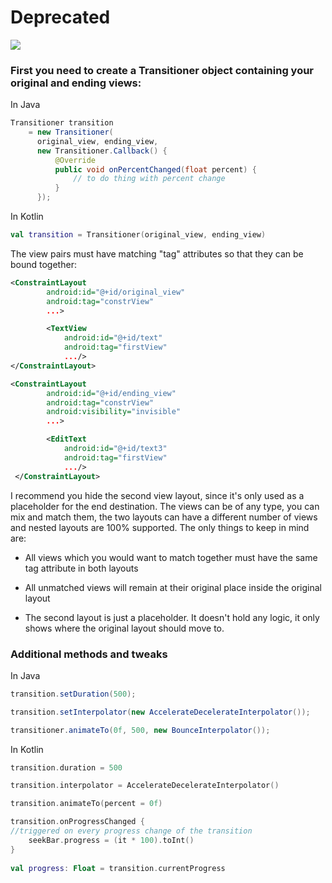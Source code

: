 # Deprecated

![](./preview.gif)

### First you need to create a Transitioner object containing your original and ending views:

In Java
```java
Transitioner transition 
    = new Transitioner(
      original_view, ending_view,                              
      new Transitioner.Callback() {
          @Override
          public void onPercentChanged(float percent) {                                       
              // to do thing with percent change
          }
      });
```
In Kotlin
```kotlin
val transition = Transitioner(original_view, ending_view)
```
The view pairs must have matching "tag" attributes so that they can be bound together:
```xml
<ConstraintLayout
        android:id="@+id/original_view"
        android:tag="constrView"
        ...>

        <TextView
            android:id="@+id/text"
            android:tag="firstView"
            .../>
</ConstraintLayout>

<ConstraintLayout
        android:id="@+id/ending_view"
        android:tag="constrView"
        android:visibility="invisible"
        ...>

        <EditText
            android:id="@+id/text3"
            android:tag="firstView"
            .../>
 </ConstraintLayout>
```
I recommend you hide the second view layout, since it's only used as a placeholder for the end destination.
The views can be of any type, you can mix and match them, the two layouts can have a different number of views and nested layouts are 100% supported. The only things to keep in mind are:

-  All views which you would want to match together must have the same tag attribute in both layouts

-  All unmatched views will remain at their original place inside the original layout

-  The second layout is just a placeholder. It doesn't hold any logic, it only shows where the original layout should move to.

### Additional methods and tweaks
In Java
```java
transition.setDuration(500);

transition.setInterpolator(new AccelerateDecelerateInterpolator());

transitioner.animateTo(0f, 500, new BounceInterpolator());
```
In Kotlin
```kotlin
transition.duration = 500

transition.interpolator = AccelerateDecelerateInterpolator()

transition.animateTo(percent = 0f)

transition.onProgressChanged {
//triggered on every progress change of the transition
    seekBar.progress = (it * 100).toInt()
}    
    
val progress: Float = transition.currentProgress
```
